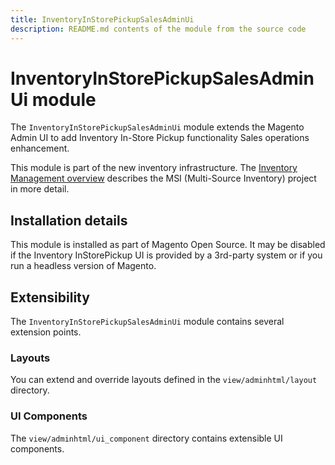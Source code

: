 ```yaml
---
title: InventoryInStorePickupSalesAdminUi
description: README.md contents of the module from the source code
---
```


# InventoryInStorePickupSalesAdminUi module

The `InventoryInStorePickupSalesAdminUi` module extends the Magento Admin UI to add Inventory In-Store Pickup functionality Sales operations enhancement.

This module is part of the new inventory infrastructure. The
[Inventory Management overview](https://developer.adobe.com/commerce/webapi/rest/inventory/index.html)
describes the MSI (Multi-Source Inventory) project in more detail.

## Installation details

This module is installed as part of Magento Open Source. It may be disabled if the Inventory InStorePickup UI
is provided by a 3rd-party system or if you run a headless version of Magento.

## Extensibility

The `InventoryInStorePickupSalesAdminUi` module contains several extension points.

### Layouts

You can extend and override layouts defined in the `view/adminhtml/layout` directory.

### UI Components

The `view/adminhtml/ui_component` directory contains extensible UI components.
